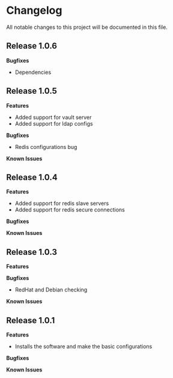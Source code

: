 # Changelog

All notable changes to this project will be documented in this file.

## Release 1.0.6

**Bugfixes**

* Dependencies

## Release 1.0.5

**Features**

* Added support for vault server
* Added support for ldap configs

**Bugfixes**

* Redis configurations bug

**Known Issues**

## Release 1.0.4

**Features**

* Added support for redis slave servers
* Added support for redis secure connections

**Bugfixes**

**Known Issues**

## Release 1.0.3

**Features**

**Bugfixes**

* RedHat and Debian checking

**Known Issues**

## Release 1.0.1

**Features**

* Installs the software and make the basic configurations

**Bugfixes**

**Known Issues**
